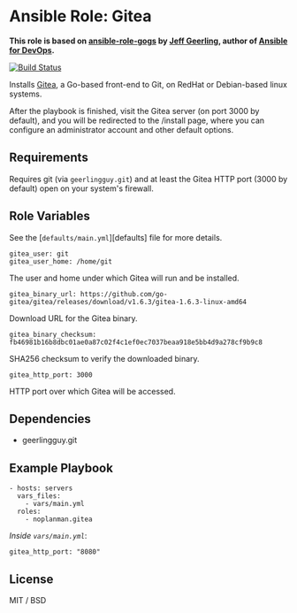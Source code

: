 # Ansible Role: Gitea

**This role is based on [ansible-role-gogs] by [Jeff Geerling], author of [Ansible for DevOps].**

[![Build Status](https://travis-ci.org/noplanman/ansible-gitea.svg?branch=master)](https://travis-ci.org/noplanman/ansible-gitea)

Installs [Gitea], a Go-based front-end to Git, on RedHat or Debian-based linux systems.

After the playbook is finished, visit the Gitea server (on port 3000 by default), and you will be redirected to the /install page, where you can configure an administrator account and other default options.

## Requirements

Requires git (via `geerlingguy.git`) and at least the Gitea HTTP port (3000 by default) open on your system's firewall.

## Role Variables

See the [`defaults/main.yml`][defaults] file for more details.

    gitea_user: git
    gitea_user_home: /home/git

The user and home under which Gitea will run and be installed.

    gitea_binary_url: https://github.com/go-gitea/gitea/releases/download/v1.6.3/gitea-1.6.3-linux-amd64

Download URL for the Gitea binary.

    gitea_binary_checksum: fb46981b16b8dbc01ae0a87c02f4c1ef0ec7037beaa918e5bb4d9a278cf9b9c8

SHA256 checksum to verify the downloaded binary.

    gitea_http_port: 3000

HTTP port over which Gitea will be accessed.

## Dependencies

  - geerlingguy.git

## Example Playbook

    - hosts: servers
      vars_files:
        - vars/main.yml
      roles:
        - noplanman.gitea

*Inside `vars/main.yml`*:

    gitea_http_port: "8080"

## License

MIT / BSD

[Gitea]: https://github.com/go-gitea/gitea/
[ansible-role-gogs]: https://github.com/geerlingguy/ansible-role-gogs
[Jeff Geerling]: https://www.jeffgeerling.com/
[Ansible for DevOps]: https://www.ansiblefordevops.com/
